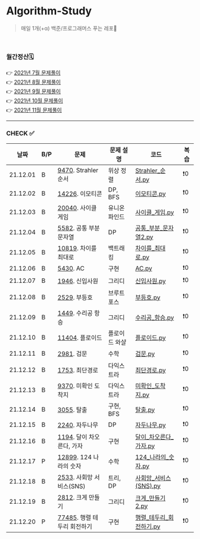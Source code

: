 # Algorithm-Study

> 매일 1개(+α) 백준/프로그래머스 푸는 레포🐢   

<br>

### 월간정산🗓
👉 [2021년 7월 문제풀이](monthly/202107.md)     
👉 [2021년 8월 문제풀이](monthly/202108.md)   
👉 [2021년 9월 문제풀이](monthly/202109.md)   
👉 [2021년 10월 문제풀이](monthly/202110.md)    
👉 [2021년 11월 문제풀이](monthly/202111.md)    


----
### CHECK ✅
|날짜|B/P|문제|문제 설명|코드|복습|
|---|---|---|---|---|---|
|21.12.01|B|[9470](https://www.acmicpc.net/problem/9470). Strahler 순서|위상 정렬|[Strahler_순서.py](202112/B-9470/Strahler_순서.py)|❗️0|
|21.12.02|B|[14226](https://www.acmicpc.net/problem/14226). 이모티콘|DP, BFS|[이모티콘.py](202112/B-14226/이모티콘.py)|❗️0|
|21.12.03|B|[20040](https://www.acmicpc.net/problem/20040). 사이클 게임|유니온 파인드|[사이클_게임.py](202112/B-20040/사이클_게임.py)|❗️0|
|21.12.04|B|[5582](https://www.acmicpc.net/problem/5582). 공통 부분 문자열|DP|[공통_부분_문자열2.py](202112/B-5582/공통_부분_문자열2.py)|❗️0|
|21.12.05|B|[10819](https://www.acmicpc.net/problem/10819). 차이를 최대로|백트래킹|[차이를_최대로.py](202112/B-10819/차이를_최대로.py)|❗️0|
|21.12.06|B|[5430](https://www.acmicpc.net/problem/5430). AC|구현|[AC.py](202112/B-5430/AC.py)|❗️0|
|21.12.07|B|[1946](https://www.acmicpc.net/problem/1946). 신입사원|그리디|[신입사원.py](202112/B-1946/신입사원.py)|❗️0|
|21.12.08|B|[2529](https://www.acmicpc.net/problem/2529). 부등호|브루트포스|[부등호.py](202112/B-2529/부등호.py)|❗️0|
|21.12.09|B|[1449](https://www.acmicpc.net/problem/1449). 수리공 항승|그리디|[수리공_항승.py](202112/B-1449/수리공_항승.py)|❗️0|
|21.12.10|B|[11404](https://www.acmicpc.net/problem/11404). 플로이드|플로이드 와샬|[플로이드.py](202112/B-11404/플로이드.py)|❗️0|
|21.12.11|B|[2981](https://www.acmicpc.net/problem/2981). 검문|수학|[검문.py](202112/B-2981/검문.py)|❗️0|
|21.12.12|B|[1753](https://www.acmicpc.net/problem/1753). 최단경로|다익스트라|[최단경로.py](202112/B-1753/최단경로.py)|❗️0|
|21.12.13|B|[9370](https://www.acmicpc.net/problem/9370). 미확인 도착지|다익스트라|[미확인_도착지.py](202112/B-9370/미확인_도착지.py)|❗️0|
|21.12.14|B|[3055](https://www.acmicpc.net/problem/3055). 탈출|구현, BFS|[탈출.py](202112/B-3055/탈출.py)|❗️0|
|21.12.15|B|[2240](https://www.acmicpc.net/problem/2240). 자두나무|DP|[자두나무.py](202112/B-2240/자두나무.py)|❗️0|
|21.12.16|B|[1194](https://www.acmicpc.net/problem/1194). 달이 차오른다, 가자|구현|[달이_차오른다_가자.py](202112/B-1194/달이_차오른다_가자.py)|❗️0|
|21.12.17|P|[12899](https://programmers.co.kr/learn/courses/30/lessons/12899). 124 나라의 숫자|수학|[124_나라의_숫자.py](202112/P-12899/124_나라의_숫자.py)|❗️0|
|21.12.18|B|[2533](https://www.acmicpc.net/problem/2533). 사회망 서비스(SNS)|트리, DP|[사회망_서비스(SNS).py](202112/B-2533/사회망_서비스(SNS).py)|❗️0|
|21.12.19|B|[2812](https://www.acmicpc.net/problem/2812). 크게 만들기|그리디|[크게_만들기2.py](202112/B-2812/크게_만들기2.py)|❗️0|
|21.12.20|P|[77485](https://programmers.co.kr/learn/courses/30/lessons/77485). 행렬 테두리 회전하기|구현|[행렬_테두리_회전하기.py](202112/P-77485/행렬_테두리_회전하기.py)|❗️0|